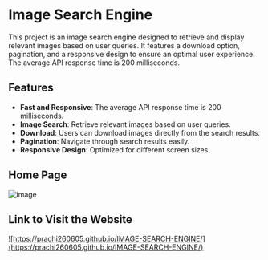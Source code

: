 # Image Search Engine

This project is an image search engine designed to retrieve and display relevant images based on user queries. It features a download option, pagination, and a responsive design to ensure an optimal user experience. The average API response time is 200 milliseconds.

## Features

- **Fast and Responsive**: The average API response time is 200 milliseconds.
- **Image Search**: Retrieve relevant images based on user queries.
- **Download**: Users can download images directly from the search results.
- **Pagination**: Navigate through search results easily.
- **Responsive Design**: Optimized for different screen sizes.

## Home Page
![image](https://github.com/user-attachments/assets/07fb1ac5-e160-4fce-9244-67355d8a5eaf)

## Link to Visit the Website
![https://prachi260605.github.io/IMAGE-SEARCH-ENGINE/](https://prachi260605.github.io/IMAGE-SEARCH-ENGINE/)
